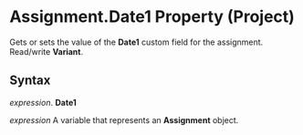 
# Assignment.Date1 Property (Project)

Gets or sets the value of the  **Date1** custom field for the assignment. Read/write **Variant**.


## Syntax

 _expression_. **Date1**

 _expression_ A variable that represents an **Assignment** object.

